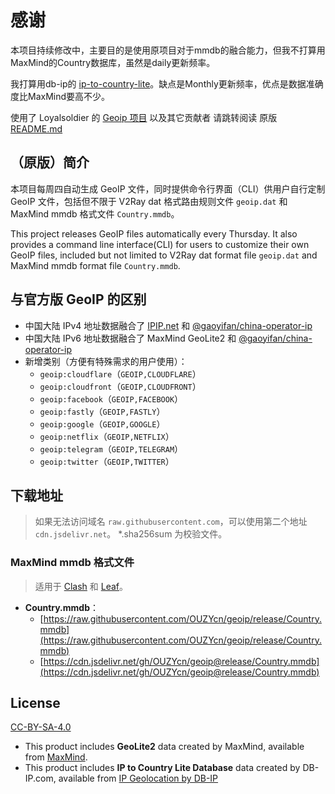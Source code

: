 # 感谢 

本项目持续修改中，主要目的是使用原项目对于mmdb的融合能力，但我不打算用MaxMind的Country数据库，虽然是daily更新频率。

我打算用db-ip的 [ip-to-country-lite](https://db-ip.com/db/download/ip-to-country-lite)。缺点是Monthly更新频率，优点是数据准确度比MaxMind要高不少。

使用了 Loyalsoldier 的 [Geoip 项目](https://github.com/Loyalsoldier/geoip) 以及其它贡献者
请跳转阅读 原版 [README.md](https://github.com/Loyalsoldier/geoip/blob/master/README.md)



## （原版）简介

本项目每周四自动生成 GeoIP 文件，同时提供命令行界面（CLI）供用户自行定制 GeoIP 文件，包括但不限于 V2Ray dat 格式路由规则文件 `geoip.dat` 和 MaxMind mmdb 格式文件 `Country.mmdb`。

This project releases GeoIP files automatically every Thursday. It also provides a command line interface(CLI) for users to customize their own GeoIP files, included but not limited to V2Ray dat format file `geoip.dat` and MaxMind mmdb format file `Country.mmdb`.

## 与官方版 GeoIP 的区别

- 中国大陆 IPv4 地址数据融合了 [IPIP.net](https://github.com/17mon/china_ip_list/blob/master/china_ip_list.txt) 和 [@gaoyifan/china-operator-ip](https://github.com/gaoyifan/china-operator-ip/blob/ip-lists/china.txt)
- 中国大陆 IPv6 地址数据融合了 MaxMind GeoLite2 和 [@gaoyifan/china-operator-ip](https://github.com/gaoyifan/china-operator-ip/blob/ip-lists/china6.txt)
- 新增类别（方便有特殊需求的用户使用）：
  - `geoip:cloudflare`（`GEOIP,CLOUDFLARE`）
  - `geoip:cloudfront`（`GEOIP,CLOUDFRONT`）
  - `geoip:facebook`（`GEOIP,FACEBOOK`）
  - `geoip:fastly`（`GEOIP,FASTLY`）
  - `geoip:google`（`GEOIP,GOOGLE`）
  - `geoip:netflix`（`GEOIP,NETFLIX`）
  - `geoip:telegram`（`GEOIP,TELEGRAM`）
  - `geoip:twitter`（`GEOIP,TWITTER`）

## 下载地址

> 如果无法访问域名 `raw.githubusercontent.com`，可以使用第二个地址 `cdn.jsdelivr.net`。
> *.sha256sum 为校验文件。

### MaxMind mmdb 格式文件

> 适用于 [Clash](https://github.com/Dreamacro/clash) 和 [Leaf](https://github.com/eycorsican/leaf)。

- **Country.mmdb**：
  - [https://raw.githubusercontent.com/OUZYcn/geoip/release/Country.mmdb](https://raw.githubusercontent.com/OUZYcn/geoip/release/Country.mmdb)
  - [https://cdn.jsdelivr.net/gh/OUZYcn/geoip@release/Country.mmdb](https://cdn.jsdelivr.net/gh/OUZYcn/geoip@release/Country.mmdb)


## License

[CC-BY-SA-4.0](https://creativecommons.org/licenses/by-sa/4.0/)

- This product includes **GeoLite2** data created by MaxMind, available from [MaxMind](http://www.maxmind.com).
- This product includes **IP to Country Lite Database** data created by DB-IP.com, available from [IP Geolocation by DB-IP](https://db-ip.com)

